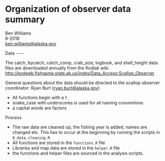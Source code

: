 # Organization of observer data summary

Ben Williams  
8-2018  
ben.williams@alaska.gov

Data ----

The catch, bycatch, catch_comp, crab_size, logbook, and shell_height data files are downloaded annually from the Kodiak wiki  
http://kodweb.fishgame.state.ak.us/index/Data_Access:Scallop_Observer

General questions about the data should be directed to the scallop observer coordinator: Ryan Burt (ryan.burt@alaska.gov)

 - All functions begin with a `f_`
 - snake_case with underscores is used for all naming conventions
 - a capital words are factors 
 
 Process
 
  - The raw data are cleaned up, the fishing year is added, names are changed etc. This has to occur at the beginning by running the scripts in `0_data_cleaning.R`
  - All functions are stored in the `functions.R` file
  - Libraries and map data are stored in the `helper.R` file
  - the functions and helper files are sourced in the analysis scripts.
  



